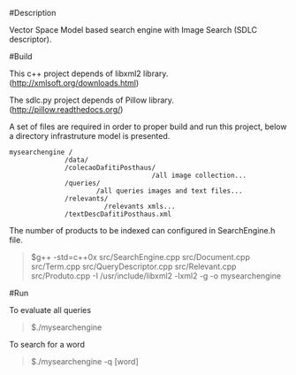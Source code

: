 #Description

Vector Space Model based search engine with Image Search (SDLC descriptor).

#Build

This c++ project depends of libxml2 library. (http://xmlsoft.org/downloads.html)

The sdlc.py project depends of Pillow library. (http://pillow.readthedocs.org/)


A set of files are required in order to proper build and run this project, below a directory infrastruture model is presented.

    mysearchengine /
                  /data/
                  /colecaoDafitiPosthaus/
                                        /all image collection...
                  /queries/
                          /all queries images and text files...
                  /relevants/
                            /relevants xmls...
                  /textDescDafitiPosthaus.xml

The number of products to be indexed can configured in SearchEngine.h file.


> $g++ -std=c++0x src/SearchEngine.cpp src/Document.cpp src/Term.cpp src/QueryDescriptor.cpp src/Relevant.cpp src/Produto.cpp -I /usr/include/libxml2 -lxml2 -g -o mysearchengine



#Run

To evaluate all queries
> $./mysearchengine

To search for a word
> $./mysearchengine -q [word]
